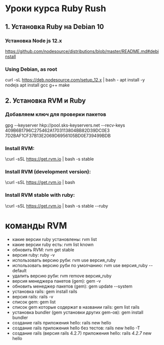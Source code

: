 # Уроки курса Ruby Rush

## 1. Установка Ruby на Debian 10
### Установка Node js 12.x
https://github.com/nodesource/distributions/blob/master/README.md#debinstall
### Using Debian, as root
curl -sL https://deb.nodesource.com/setup_12.x | bash -
apt install -y nodejs
apt install gcc g++ make

## 2. Установка RVM и Ruby
### Добавляем ключ для проверки пакетов
gpg --keyserver hkp://pool.sks-keyservers.net --recv-keys 409B6B1796C275462A1703113804BB82D39DC0E3 7D2BAF1CF37B13E2069D6956105BD0E739499BDB
### Install RVM:
\curl -sSL https://get.rvm.io | bash -s stable
### Install RVM (development version):
\curl -sSL https://get.rvm.io | bash
### Install RVM stable with ruby:
\curl -sSL https://get.rvm.io | bash -s stable --ruby

# команды RVM
- какие версии ruby установлены: rvm list
- какие версии ruby есть: rvm list known 
- обновить RVM: rvm get stable 
- версия ruby: ruby -v 
- использовать версию руби: rvm use версия_ruby
- использовать версию руби по умолчанию: rvm use версия_ruby --default
- удалить версию руби: rvm remove версия_ruby
- версия менеджера пакетов (gem): gem -v
- обновить менеджер пакетов (gem): gem update --system
- установка rails: gem install rails
- версия rails: rails -v
- список gem: gem list
- список gem которые содержат в названии rails: gem list rails
- установка bundler (gem установки других gem-ов): gem install bundler
- создание rails приложения hello: rails new hello
- создание rails приложения hello без тестов: rails new hello -T
- создание rails (версия rails 4.2.7) приложения hello: rails _4.2.7_ new hello

